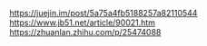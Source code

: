 https://juejin.im/post/5a75a4fb5188257a82110544
https://www.jb51.net/article/90021.htm
https://zhuanlan.zhihu.com/p/25474088